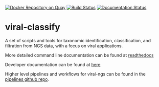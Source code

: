 [![Docker Repository on Quay](https://quay.io/repository/broadinstitute/viral-classify/status "Docker Repository on Quay")](https://quay.io/repository/broadinstitute/viral-classify)
[![Build Status](https://travis-ci.com/broadinstitute/viral-classify.svg?branch=master)](https://travis-ci.com/broadinstitute/viral-classify)
[![Documentation Status](https://readthedocs.org/projects/viral-classify/badge/?version=latest)](https://viral-classify.readthedocs.io/en/latest/?badge=latest)
<!--
[![Coverage Status](https://coveralls.io/repos/broadinstitute/viral-ngs/badge.png)](https://coveralls.io/r/broadinstitute/viral-ngs)
[![Code Health](https://landscape.io/github/broadinstitute/viral-ngs/master/landscape.svg?style=flat)](https://landscape.io/github/broadinstitute/viral-ngs)
-->

viral-classify
=========

A set of scripts and tools for taxonomic identification, classification, and filtration from NGS data, with a focus on viral applications.

More detailed command line documentation can be found at [readthedocs](http://viral-classify.readthedocs.org/)

Developer documentation can be found at [here](DEVELOPMENT_NOTES.md)

Higher level pipelines and workflows for viral-ngs can be found in the [pipelines github repo](https://github.com/broadinstitute/viral-pipelines).
